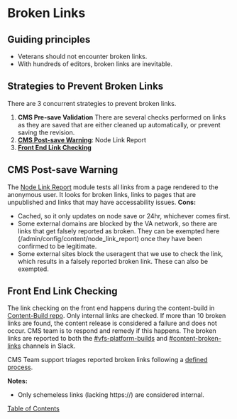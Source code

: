 # Broken Links

## Guiding principles

* Veterans should not encounter broken links.
* With hundreds of editors, broken links are inevitable.

## Strategies to Prevent Broken Links

There are 3 concurrent strategies to prevent broken links.

   1.  **CMS Pre-save Validation**
      There are several checks performed on links as they are saved that are either cleaned up automatically, or prevent saving the revision.
   2.  **[CMS Post-save Warning](#cms-post-save-warning)**: Node Link Report
   3.  **[Front End Link Checking](#front-end-link-checking)**

## CMS Post-save Warning
  The [Node Link Report](https://www.drupal.org/project/node_link_report) module tests all links from a page rendered to the anonymous user.  It looks for broken links, links to pages that are unpublished and links that may have accessability issues.
  **Cons:**

  * Cached, so it only updates on node save or 24hr, whichever comes first.
  * Some external domains are blocked by the VA network, so there are links that get falsely reported as broken.  They can be exempted here (/admin/config/content/node_link_report) once they have been confirmed to be legitimate.
  * Some external sites block the useragent that we use to check the link, which results in a falsely reported broken link.  These can also be exempted.

## Front End Link Checking

The link checking on the front end happens during the content-build in [Content-Build repo](https://github.com/department-of-veterans-affairs/content-build/tree/main/src/site/stages/build/plugins/modify-dom/check-broken-links).  Only internal links are checked. If more than 10 broken links are found, the content release is considered a failure and does not occur.  CMS team is to respond and remedy if this happens.  The broken links are reported to both the [#vfs-platform-builds](https://dsva.slack.com/archives/C0MQ281DJ) and [#content-broken-links](https://dsva.slack.com/archives/C030F5WV2TF) channels in Slack.

CMS Team support triages reported broken links following a [defined process](https://github.com/department-of-veterans-affairs/va.gov-team/blob/master/platform/cms/helpdesk/broken-link-process.md).

**Notes:**

  * Only schemeless links (lacking https://) are considered internal.

[Table of Contents](../README.md)
